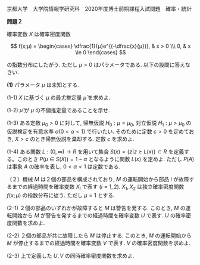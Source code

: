 京都大学　大学院情報学研究科　2020年度博士前期課程入試問題　確率・統計

**問題２**

確率変数 $X$ は確率密度関数

$$
    f(x;μ) = \begin{cases}
        \dfrac{1}{μ}e^{(-\dfrac{x}{μ})}, & x > 0 \\\
        0, & x \le 0
        \end{cases}
$$

の指数分布にしたがう. ただし $μ > 0$ はパラメータである. 以下の設問に答えなさい.

**(1)** パラメータ $μ$ は未知とする.

(1-1) $X$ に基づく $μ$ の最尤推定量 $\hat{μ}$ を求めよ.

(1-2) $\hat{μ}$ が $μ$ の不偏推定量であることを示せ.

(1-3) ある定数 $μ_0 > 0$ に対して, 帰無仮説 $H_0: μ = μ_0$, 対立仮説 $H_1: μ > μ_0$ の仮説検定を有意水準 $α(0<α<1)$ で行いたい. そのために定数 $c > 0$ を定めておき, $X > c$ のとき帰無仮説を棄却する. 定数 $c$ を求めよ.

(1-4) ある関数 $L:(0,∞) \to R$ を用いて集合 $S(x) = \{z|z \ge L(x)\} \subset R$ を定義する。このとき $P(μ \in S(X)) = 1 - α$ となるように関数 $L(x)$ を定めよ. ただし $P(A)$ は事象 $A$ の確率を表し, $0 < α < 1$ は定数である.

（２）機械 $M$ は２個の部品を構成されており, $M$ の運転開始から部品 $i$ が故障するまでの経過時間を確率変数 $X_i$ で表す $(i=1,2).$ $X_1, X_2$ は独立確率密度関数 $f(x; μ)$ の指数分布に従う. ただし $μ = 1$ とする.

(2-1) ２個の部品のいずれかが故障すると $M$ は警告を発する. このとき, $M$ の運転開始から $M$ が警告を発するまでの経過時間を確率変数 $U$ で表す. $U$ の確率密度関数を求めよ.

(2-2) ２個の部品が共に故障したら $M$ は停止する. このとき, $M$ の運転開始から $M$ が停止するまでの経過時間を確率変数 $V$ で表す. $V$ の確率密度関数を求めよ.

(2-3) 上で定義した $U,V$ の同時確率密度関数を求めよ.